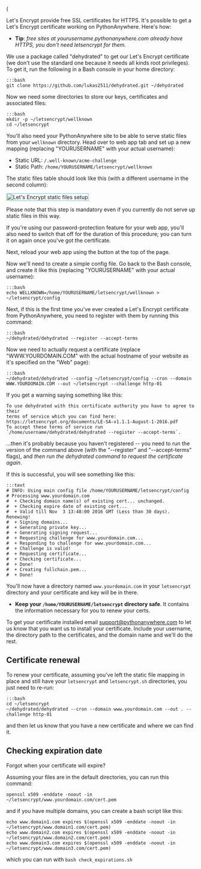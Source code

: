 (<!--
.. title: Let's Encrypt
.. slug: LetsEncrypt
.. date: 2016-03-24
.. tags:
.. category:
.. link:
.. description:
.. type: text
-->

Let's Encrypt provide free SSL certificates for HTTPS. It's possible
to get a Let's Encrypt certificate working on PythonAnywhere.
Here's how:

* **Tip**: _free sites at yourusername.pythonanywhere.com already have HTTPS, you don't need letsencrypt for them._

We use a package called "dehydrated" to get our Let's Encrypt certificate
(we don't use the standard one because it needs all kinds root privileges).
To get it, run the following in a Bash console in your home directory:

    :::bash
    git clone https://github.com/lukas2511/dehydrated.git ~/dehydrated

Now we need some directories to store our keys, certificates and associated files:

    :::bash
    mkdir -p ~/letsencrypt/wellknown
    cd ~/letsencrypt

You'll also need your PythonAnywhere site to be able to serve static
files from your `wellknown` directory. Head over to web app tab and set up a new
mapping (replacing "YOURUSERNAME" with your actual username):

* Static URL: `/.well-known/acme-challenge`
* Static Path: `/home/YOURUSERNAME/letsencrypt/wellknown`

The static files table should look like this (with a different username in the second
column):

<img alt="Let's Encrypt static files setup" src="/letsencrypt-staticfiles.png" style="border: 2px solid lightblue; max-width: 70%;">

Please note that this step is mandatory even if you currently do not serve up static files in this way.

If you're using our password-protection feature for your web app, you'll also need to switch that off for the duration of this procedure;
you can turn it on again once you've got the certificate.

Next, reload your web app using the button at the top of the page.

Now we'll need to create a simple config file. Go back to the Bash console, and
create it like this (replacing "YOURUSERNAME" with your actual username):

    :::bash
    echo WELLKNOWN=/home/YOURUSERNAME/letsencrypt/wellknown > ~/letsencrypt/config

Next, if this is the first time you've ever created a Let's Encrypt certificate
from PythonAnywhere, you need to register with them by running this command:

    :::bash
    ~/dehydrated/dehydrated --register --accept-terms

Now we need to actually request a certificate (replace "WWW.YOURDOMAIN.COM" with
the actual hostname of your website as it's specified on the "Web" page):

    :::bash
    ~/dehydrated/dehydrated --config ~/letsencrypt/config --cron --domain WWW.YOURDOMAIN.COM --out ~/letsencrypt --challenge http-01

If you get a warning saying something like this:

    To use dehydrated with this certificate authority you have to agree to their
    terms of service which you can find here: https://letsencrypt.org/documents/LE-SA-v1.1.1-August-1-2016.pdf
    To accept these terms of service run `/home/username/dehydrated/dehydrated --register --accept-terms`.

...then it's probably because you haven't registered -- you need to run
the version of the command above (with the "--register" and "--accept-terms"
flags), and *then run the dehydrated command to request the certificate again*.

If this is successful, you will see something like this:

    :::text
    # INFO: Using main config file /home/YOURUSERNAME/letsencrypt/config
    # Processing www.yourdomain.com
    #  + Checking domain name(s) of existing cert... unchanged.
    #  + Checking expire date of existing cert...
    #  + Valid till Nov  3 13:48:00 2016 GMT (Less than 30 days). Renewing!
    #  + Signing domains...
    #  + Generating private key...
    #  + Generating signing request...
    #  + Requesting challenge for www.yourdomain.com...
    #  + Responding to challenge for www.yourdomain.com...
    #  + Challenge is valid!
    #  + Requesting certificate...
    #  + Checking certificate...
    #  + Done!
    #  + Creating fullchain.pem...
    #  + Done!

You'll now have a directory named `www.yourdomain.com` in
your `letsencrypt` directory and your certificate and key will be in there.

* **Keep your `/home/YOURUSERNAME/letsencrypt` directory safe**. It contains
  the information necessary for you to renew your certs.

To get your certificate installed email support@pythonanywhere.com to let us
know that you want us to install your certificate. Include your username, the
directory path to the certificates, and the domain name and we'll do the rest.


## Certificate renewal

To renew your certificate, assuming you've left the static file mapping in
place and still have your `letsencrypt` and `letsencrypt.sh` directories, you
just need to re-run:

    :::bash
    cd ~/letsencrypt
    ~/dehydrated/dehydrated --cron --domain www.yourdomain.com --out . --challenge http-01

and then let us know that you have a new certificate and where we can find it.


## Checking expiration date

Forgot when your certificate will expire?

Assuming your files are in the default directories, you can run this command:

    openssl x509 -enddate -noout -in ~/letsencrypt/www.yourdomain.com/cert.pem

and if you have multiple domains, you can create a bash script like this:

    echo www.domain1.com expires $(openssl x509 -enddate -noout -in ~/letsencrypt/www.domain1.com/cert.pem)
    echo www.domain2.com expires $(openssl x509 -enddate -noout -in ~/letsencrypt/www.domain2.com/cert.pem)
    echo www.domain3.com expires $(openssl x509 -enddate -noout -in ~/letsencrypt/www.domain3.com/cert.pem)

which you can run with `bash check_expirations.sh`
